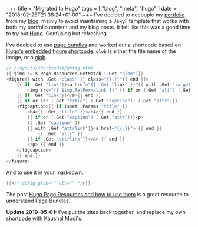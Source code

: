 +++
title = "Migrated to Hugo"
tags = [ "blog", "meta", "hugo" ]
date = "2018-02-25T21:38:24+01:00"
+++
I've decided to decouple my [portfolio](https://tetov.se/) from my [blog](https://tetov.se/blog/), mainly to avoid maintaining a Jekyll template that works with both my portfolio content and my blog posts. It felt like this was a good time to try out [Hugo](https://gohugo.io/). Confusing but refreshing.

I've decided to use [page bundles](https://gohugo.io/content-management/organization/#page-bundles) and worked out a shortcode based on [Hugo's embedded figure shortcode](https://gohugo.io/content-management/shortcodes/#use-hugo-s-built-in-shortcodes). `glob` is either the file name of the image, or a [glob](https://en.wikipedia.org/wiki/Glob_%28programming%29).
```go
// /layouts/shortcodes/pbfig.html
{{ $img := $.Page.Resources.GetMatch (.Get "glob")}}
<figure{{ with .Get "class" }} class="{{.}}"{{ end }}>
    {{ if .Get "link"}}<a href="{{ .Get "link" }}"{{ with .Get "target" }} target="{{ . }}"{{ end }}{{ with .Get "rel" }} rel="{{ . }}"{{ end }}>{{ end }}
        <img src="{{ $img.RelPermalink }}" {{ if or (.Get "alt") (.Get "caption") }}alt="{{ with .Get "alt"}}{{.}}{{else}}{{ .Get "caption" }}{{ end }}" {{ end }}{{ with .Get "width" }}width="{{.}}" {{ end }}{{ with .Get "height" }}height="{{.}}" {{ end }}/>
    {{ if .Get "link"}}</a>{{ end }}
    {{ if or (or (.Get "title") (.Get "caption")) (.Get "attr")}}
    <figcaption>{{ if isset .Params "title" }}
        <h4>{{ .Get "title" }}</h4>{{ end }}
        {{ if or (.Get "caption") (.Get "attr")}}<p>
        {{ .Get "caption" }}
        {{ with .Get "attrlink"}}<a href="{{.}}"> {{ end }}
            {{ .Get "attr" }}
        {{ if .Get "attrlink"}}</a> {{ end }}
        </p> {{ end }}
    </figcaption>
    {{ end }}
</figure>
```
And to use it in your markdown.
```go
{{</* pbfig glob="" alt="" */>}}
```
The post [Hugo Page Resources and how to use them](https://regisphilibert.com/blog/2018/01/hugo-page-resources-and-how-to-use-them/) is a great resource to understand Page Bundles.

**Update 2019-05-01:**
I've put the sites back together, and replace my own shortcode with [Kaushal Modi's](https://gitlab.com/kaushalmodi/hugo-theme-refined/blob/master/layouts/shortcodes/figure.html).
